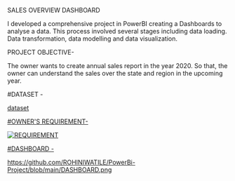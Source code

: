 SALES OVERVIEW DASHBOARD

I developed a comprehensive project in PowerBI creating a Dashboards to analyse a data. This process involved several stages including data loading. Data transformation, data modelling and data visualization.
         
PROJECT OBJECTIVE-

The owner wants to create annual sales report in the year 2020. So that, the owner can understand the sales over the state and region in the upcoming year.

#DATASET -

<a href= "https://github.com/ROHINIWATILE/PowerBi-Project/blob/main/mini_project_dataset.xlsx">dataset

#OWNER'S REQUIREMENT-

![REQUIREMENT](https://github.com/user-attachments/assets/b47c0b33-56f7-42d5-a53f-e9a5cd538ceb)


#DASHBOARD -

https://github.com/ROHINIWATILE/PowerBi-Project/blob/main/DASHBOARD.png
